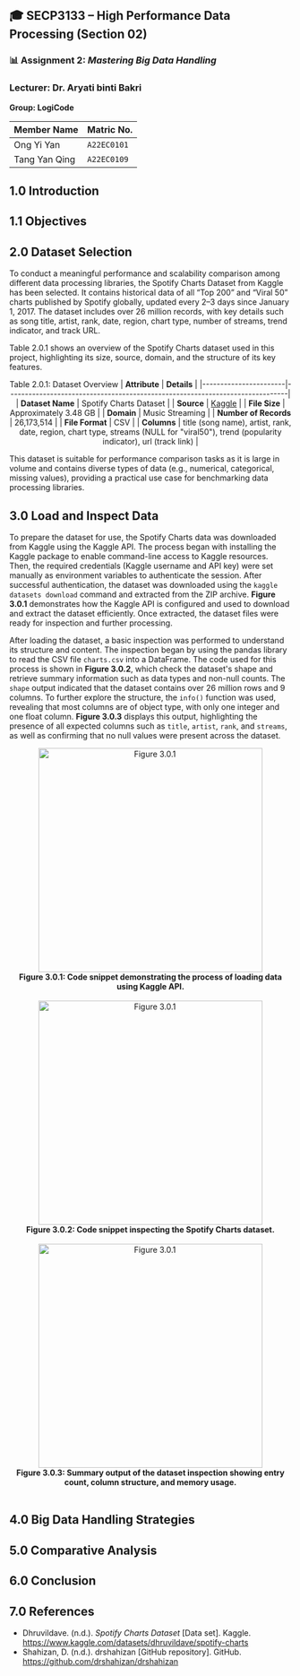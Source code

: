 ## 🎓 SECP3133 – High Performance Data Processing (Section 02)

### 📊 Assignment 2: *Mastering Big Data Handling*

### Lecturer: Dr. Aryati binti Bakri
**Group: LogiCode**

| Member Name         | Matric No.  |
|------------------------|----------------|
| Ong Yi Yan       | `A22EC0101`     |
| Tang Yan Qing | `A22EC0109`     |

## 1.0 Introduction
## 1.1 Objectives
## 2.0 Dataset Selection
To conduct a meaningful performance and scalability comparison among different data processing libraries, the Spotify Charts Dataset from Kaggle has been selected. It contains historical data of all “Top 200” and “Viral 50” charts published by Spotify globally, updated every 2–3 days since January 1, 2017. The dataset includes over 26 million records, with key details such as song title, artist, rank, date, region, chart type, number of streams, trend indicator, and track URL.

Table 2.0.1 shows an overview of the Spotify Charts dataset used in this project, highlighting its size, source, domain, and the structure of its key features.

<div align="center">

 Table 2.0.1: Dataset Overview
| **Attribute**         | **Details**                                                                 |
|-----------------------|------------------------------------------------------------------------------|
| **Dataset Name**      | Spotify Charts Dataset                                                       |
| **Source**            | [Kaggle](https://www.kaggle.com/datasets/dhruvildave/spotify-charts)         |
| **File Size**         | Approximately 3.48 GB                                                                     |
| **Domain**            | Music Streaming                                                              |
| **Number of Records** | 26,173,514                                                                   |
| **File Format**       | CSV                                                                          |
| **Columns**           | title (song name), artist, rank, date, region, chart type, streams (NULL for "viral50"), trend (popularity indicator), url (track link)                |

</div>

This dataset is suitable for performance comparison tasks as it is large in volume and contains diverse types of data (e.g., numerical, categorical, missing values), providing a practical use case for benchmarking data processing libraries.

## 3.0 Load and Inspect Data

To prepare the dataset for use, the Spotify Charts data was downloaded from Kaggle using the Kaggle API. The process began with installing the Kaggle package to enable command-line access to Kaggle resources. Then, the required credentials (Kaggle username and API key) were set manually as environment variables to authenticate the session. After successful authentication, the dataset was downloaded using the `kaggle datasets download` command and extracted from the ZIP archive. **Figure 3.0.1** demonstrates how the Kaggle API is configured and used to download and extract the dataset efficiently. Once extracted, the dataset files were ready for inspection and further processing.

After loading the dataset, a basic inspection was performed to understand its structure and content. The inspection began by using the pandas library to read the CSV file `charts.csv` into a DataFrame. The code used for this process is shown in **Figure 3.0.2**, which check the dataset's shape and retrieve summary information such as data types and non-null counts. The `shape` output indicated that the dataset contains over 26 million rows and 9 columns. To further explore the structure, the `info()` function was used, revealing that most columns are of object type, with only one integer and one float column. **Figure 3.0.3** displays this output, highlighting the presence of all expected columns such as `title`, `artist`, `rank`, and `streams`, as well as confirming that no null values were present across the dataset.

<div align="center"> <img src="https://github.com/user-attachments/assets/914643c2-d0c4-4a29-aa7a-67f6c46a9562" alt="Figure 3.0.1" width="400"> <br><strong>Figure 3.0.1: Code snippet demonstrating the process of loading data using Kaggle API.</strong> </div><br>
<div align="center"> <img src="https://github.com/user-attachments/assets/41432251-baff-4398-9566-3477e6848b8b" alt="Figure 3.0.1" width="400"><br><strong>Figure 3.0.2: Code snippet inspecting the Spotify Charts dataset.</strong> </div><br>
<div align="center"> <img src="https://github.com/user-attachments/assets/7a508734-cea7-493c-9433-bdb186546b1c" alt="Figure 3.0.1" width="400" style="border: '1px' solid #ccc; border-radius: '8px'; padding: '4px';"> <br><strong>Figure 3.0.3: Summary output of the dataset inspection showing entry count, column structure, and memory usage.</strong> </div><br>

## 4.0 Big Data Handling Strategies
## 5.0 Comparative Analysis
## 6.0 Conclusion
## 7.0 References
- Dhruvildave. (n.d.). *Spotify Charts Dataset* [Data set]. Kaggle. https://www.kaggle.com/datasets/dhruvildave/spotify-charts
- Shahizan, D. (n.d.). drshahizan [GitHub repository]. GitHub. https://github.com/drshahizan/drshahizan
